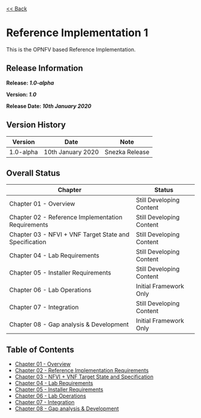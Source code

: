 [<< Back](../)

# Reference Implementation 1

This is the OPNFV based Reference Implementation. 

## Release Information
**Release: _1.0-alpha_**

**Version: _1.0_**

**Release Date: _10th January 2020_**

## Version History

| Version | Date | Note
| --- | --- | --- |
| 1.0-alpha | 10th January 2020 | Snezka Release|


## Overall Status

| Chapter | Status |
| --- | --- |
| Chapter 01 - Overview                                  | Still Developing Content |
| Chapter 02 - Reference Implementation Requirements     | Still Developing Content |
| Chapter 03 - NFVI + VNF Target State and Specification | Still Developing Content |
| Chapter 04 - Lab Requirements                          | Still Developing Content |
| Chapter 05 - Installer Requirements                    | Still Developing Content |
| Chapter 06 - Lab Operations                            | Initial Framework Only |
| Chapter 07 - Integration                               | Still Developing Content |
| Chapter 08 - Gap analysis & Development                | Initial Framework Only |


## Table of Contents
* [Chapter 01 - Overview](chapters/chapter01.md)
* [Chapter 02 - Reference Implementation Requirements](chapters/chapter02.md)
* [Chapter 03 - NFVI + VNF Target State and Specification](chapters/chapter03.md)
* [Chapter 04 - Lab Requirements ](chapters/chapter04.md)
* [Chapter 05 - Installer Requirements](chapters/chapter05.md)
* [Chapter 06 - Lab Operations](chapters/chapter06.md)
* [Chapter 07 - Integration](chapters/chapter07.md)
* [Chapter 08 - Gap analysis & Development](chapters/chapter08.md)

